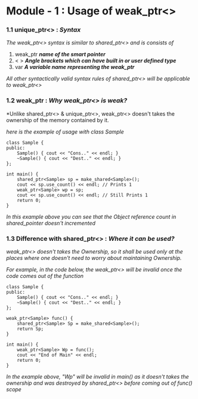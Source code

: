 # Module - 1 : Usage of weak_ptr<>

### 1.1 unique_ptr<> : *Syntax*

*The weak_ptr<> syntax is similar to shared_ptr<> and is consists of*

1. weak_ptr  ***name of the smart pointer***
2. < > ***Angle brackets which can have built in or user defined type***
3. var ***A variable name representing the weak_ptr***

*All other syntactically valid syntax rules of shared_ptr<> will be applicable to weak_ptr<>*

### 1.2 weak_ptr : *Why weak_ptr<> is weak?*

*Unlike shared_ptr<> & unique_ptr<>, weak_ptr<> doesn't takes the ownership of the memory contained by it.

*here is the example of usage with class Sample*

```
class Sample {
public:
	Sample() { cout << "Cons.." << endl; }
	~Sample() { cout << "Dest.." << endl; }
};

int main() {
	shared_ptr<Sample> sp = make_shared<Sample>();
	cout << sp.use_count() << endl; // Prints 1
	weak_ptr<Sample> wp = sp;
	cout << sp.use_count() << endl; // Still Prints 1
	return 0;
}

```
*In this example above you can see that the Object reference count in shared_pointer doesn't incremented*

### 1.3 Difference with shared_ptr<> : *Where it can be used?*

*weak_ptr<> doesn't takes the Ownership, so it shall be used only at the places where one doesn't need to worry about maintaining Ownership.*

*For example, in the code below, the weak_ptr<> will be invalid once the code comes out of the function*

```
class Sample {
public:
	Sample() { cout << "Cons.." << endl; }
	~Sample() { cout << "Dest.." << endl; }
};

weak_ptr<Sample> func() {
	shared_ptr<Sample> Sp = make_shared<Sample>();
	return Sp;
}

int main() {
	weak_ptr<Sample> Wp = func();
	cout << "End of Main" << endl;
	return 0;
}

```

*In the example above, "Wp" will be invalid in main() as it doesn't takes the ownership and was destroyed by shared_ptr<> before coming out of func() scope*

